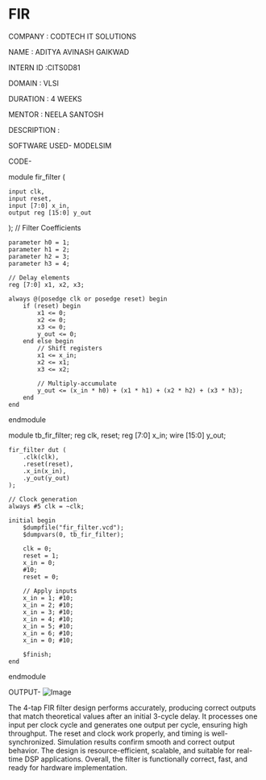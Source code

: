 # FIR
COMPANY : CODTECH IT SOLUTIONS

NAME : ADITYA AVINASH GAIKWAD

INTERN ID :CITS0D81

DOMAIN : VLSI

DURATION : 4 WEEKS

MENTOR : NEELA SANTOSH

DESCRIPTION :

SOFTWARE USED- MODELSIM

CODE-


module fir_filter (

    input clk,
    input reset,
    input [7:0] x_in,
    output reg [15:0] y_out
);
    // Filter Coefficients

    parameter h0 = 1;
    parameter h1 = 2;
    parameter h2 = 3;
    parameter h3 = 4;

    // Delay elements
    reg [7:0] x1, x2, x3;

    always @(posedge clk or posedge reset) begin
        if (reset) begin
            x1 <= 0;
            x2 <= 0;
            x3 <= 0;
            y_out <= 0;
        end else begin
            // Shift registers
            x1 <= x_in;
            x2 <= x1;
            x3 <= x2;

            // Multiply-accumulate
            y_out <= (x_in * h0) + (x1 * h1) + (x2 * h2) + (x3 * h3);
        end
    end
endmodule



module tb_fir_filter;
    reg clk, reset;
    reg [7:0] x_in;
    wire [15:0] y_out;

    fir_filter dut (
        .clk(clk),
        .reset(reset),
        .x_in(x_in),
        .y_out(y_out)
    );

    // Clock generation
    always #5 clk = ~clk;

    initial begin
        $dumpfile("fir_filter.vcd");
        $dumpvars(0, tb_fir_filter);

        clk = 0;
        reset = 1;
        x_in = 0;
        #10;
        reset = 0;

        // Apply inputs
        x_in = 1; #10;
        x_in = 2; #10;
        x_in = 3; #10;
        x_in = 4; #10;
        x_in = 5; #10;
        x_in = 6; #10;
        x_in = 0; #10;

        $finish;
    end
endmodule

OUTPUT-
![Image](https://github.com/user-attachments/assets/77f9a7f3-ac3a-44b9-9e3a-a512b3e7e484)


The 4-tap FIR filter design performs accurately, producing correct outputs that match theoretical values after an initial 3-cycle delay. It processes one input per clock cycle and generates one output per cycle, ensuring high throughput. The reset and clock work properly, and timing is well-synchronized. Simulation results confirm smooth and correct output behavior. The design is resource-efficient, scalable, and suitable for real-time DSP applications. Overall, the filter is functionally correct, fast, and ready for hardware implementation.
